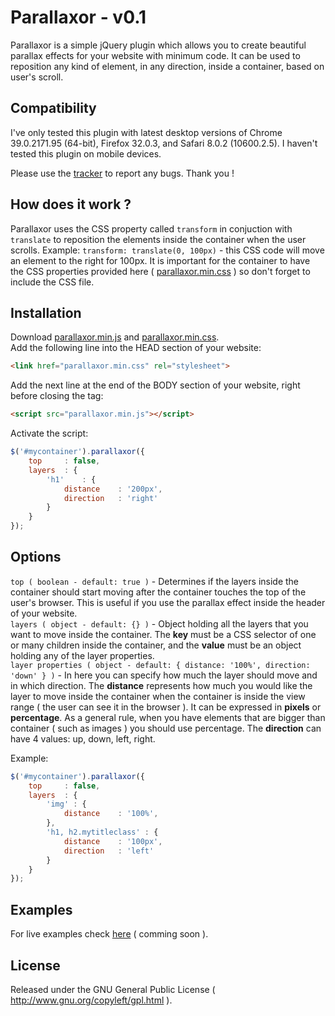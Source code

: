 Parallaxor - v0.1
=============

Parallaxor is a simple jQuery plugin which allows you to create beautiful parallax effects for your website with minimum code. It can be used to reposition any kind of element, in any direction, inside a container, based on user's scroll.  

Compatibility
-------------

I've only tested this plugin with latest desktop versions of Chrome 39.0.2171.95 (64-bit), Firefox 32.0.3, and Safari 8.0.2 (10600.2.5). I haven't tested this plugin on mobile devices.  
  
Please use the [tracker](https://github.com/alexandrubau/parallaxor/issues) to report any bugs. Thank you !

How does it work ?
-------------
Parallaxor uses the CSS property called `transform` in conjuction with `translate` to reposition the elements inside the container when the user scrolls. Example: `transform: translate(0, 100px)` - this CSS code will move an element to the right for 100px. It is important for the container to have the CSS properties provided here ( [parallaxor.min.css](https://raw.githubusercontent.com/alexandrubau/parallaxor/master/jquery.parallaxor.min.css) ) so don't forget to include the CSS file.

Installation
-------------
Download [parallaxor.min.js](https://raw.githubusercontent.com/alexandrubau/parallaxor/master/jquery.parallaxor.min.js) and [parallaxor.min.css](https://raw.githubusercontent.com/alexandrubau/parallaxor/master/jquery.parallaxor.min.css).  
Add the following line into the HEAD section of your website:  
```html
<link href="parallaxor.min.css" rel="stylesheet">
```
Add the next line at the end of the BODY section of your website, right before closing the tag:  
```html
<script src="parallaxor.min.js"></script>
```
Activate the script: 
```javascript
$('#mycontainer').parallaxor({
    top     : false,
    layers  : {
        'h1'    : {
            distance    : '200px',
            direction   : 'right'
        }
    }
});
```

Options
-------------
`top ( boolean - default: true )` - Determines if the layers inside the container should start moving after the container touches the top of the user's browser. This is useful if you use the parallax effect inside the header of your website.  
`layers ( object - default: {} )` - Object holding all the layers that you want to move inside the container. The **key** must be a CSS selector of one or many children inside the container, and the **value** must be an object holding any of the layer properties.  
`layer properties ( object - default: { distance: '100%', direction: 'down' } )` - In here you can specify how much the layer should move and in which direction. The **distance** represents how much you would like the layer to move inside the container when the container is inside the view range ( the user can see it in the browser ). It can be expressed in **pixels** or **percentage**. As a general rule, when you have elements that are bigger than container ( such as images ) you should use percentage. The **direction** can have 4 values: up, down, left, right.
  
Example:  
```javascript
$('#mycontainer').parallaxor({
    top     : false,
    layers  : {
        'img' : {
            distance    : '100%',
        },
        'h1, h2.mytitleclass' : {
            distance    : '100px',
            direction   : 'left'
        }
    }
});
```

Examples
-------------
For live examples check [here](http://www.commingsoon.com) ( comming soon ).

License
-------------
Released under the GNU General Public License ( http://www.gnu.org/copyleft/gpl.html ).
